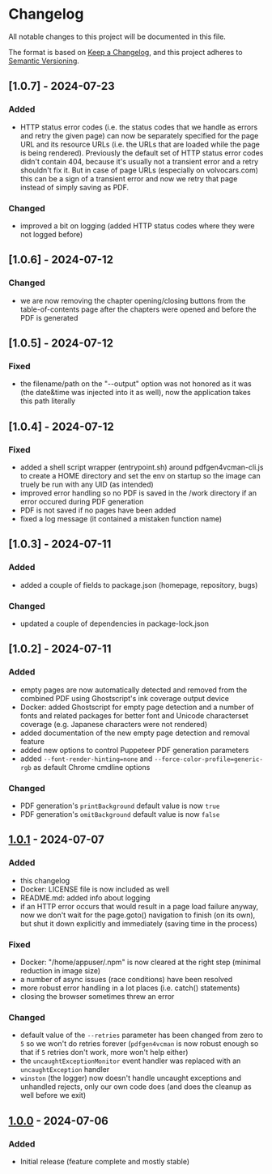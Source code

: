 # Changelog

All notable changes to this project will be documented in this file.

The format is based on [Keep a Changelog](https://keepachangelog.com/en/1.1.0/), and this project adheres to [Semantic Versioning](https://semver.org/spec/v2.0.0.html).

## [1.0.7] - 2024-07-23

### Added

- HTTP status error codes (i.e. the status codes that we handle as errors and retry the given page) can now be separately specified for the page URL and its resource URLs (i.e. the URLs that are loaded while the page is being rendered). Previously the default set of HTTP status error codes didn't contain 404, because it's usually not a transient error and a retry shouldn't fix it. But in case of page URLs (especially on volvocars.com) this can be a sign of a transient error and now we retry that page instead of simply saving as PDF.

### Changed

- improved a bit on logging (added HTTP status codes where they were not logged before)

## [1.0.6] - 2024-07-12

### Changed

- we are now removing the chapter opening/closing buttons from the table-of-contents page after the chapters were opened and before the PDF is generated

## [1.0.5] - 2024-07-12

### Fixed

- the filename/path on the "--output" option was not honored as it was (the date&time was injected into it as well), now the application takes this path literally

## [1.0.4] - 2024-07-12

### Fixed

- added a shell script wrapper (entrypoint.sh) around pdfgen4vcman-cli.js to create a HOME directory and set the env on startup so the image can truely be run with any UID (as intended)
- improved error handling so no PDF is saved in the /work directory if an error occured during PDF generation
- PDF is not saved if no pages have been added
- fixed a log message (it contained a mistaken function name)

## [1.0.3] - 2024-07-11

### Added

- added a couple of fields to package.json (homepage, repository, bugs)

### Changed

- updated a couple of dependencies in package-lock.json

## [1.0.2] - 2024-07-11

### Added

- empty pages are now automatically detected and removed from the combined PDF using Ghostscript's ink coverage output device
- Docker: added Ghostscript for empty page detection and a number of fonts and related packages for better font and Unicode characterset coverage (e.g. Japanese characters were not rendered)
- added documentation of the new empty page detection and removal feature
- added new options to control Puppeteer PDF generation parameters
- added `--font-render-hinting=none` and `--force-color-profile=generic-rgb` as default Chrome cmdline options

### Changed

- PDF generation's `printBackground` default value is now `true`
- PDF generation's `omitBackground` default value is now `false`

## [1.0.1] - 2024-07-07

### Added

- this changelog
- Docker: LICENSE file is now included as well
- README.md: added info about logging
- if an HTTP error occurs that would result in a page load failure anyway, now we don't wait for the page.goto() navigation to finish (on its own), but shut it down explicitly and immediately (saving time in the process)

### Fixed

- Docker: "/home/appuser/.npm" is now cleared at the right step (minimal reduction in image size)
- a number of async issues (race conditions) have been resolved
- more robust error handling in a lot places (i.e. catch() statements)
- closing the browser sometimes threw an error

### Changed

- default value of the `--retries` parameter has been changed from zero to `5` so we won't do retries forever (`pdfgen4vcman` is now robust enough so that if `5` retries don't work, more won't help either)
- the `uncaughtExceptionMonitor` event handler was replaced with an `uncaughtException` handler
- `winston` (the logger) now doesn't handle uncaught exceptions and unhandled rejects, only our own code does (and does the cleanup as well before we exit)

## [1.0.0] - 2024-07-06

### Added

- Initial release (feature complete and mostly stable)

[1.0.1]: https://github.com/muzso/pdfgen4vcman/compare/1.0.0...1.0.1
[1.0.0]: https://github.com/muzso/pdfgen4vcman/releases/tag/1.0.0
